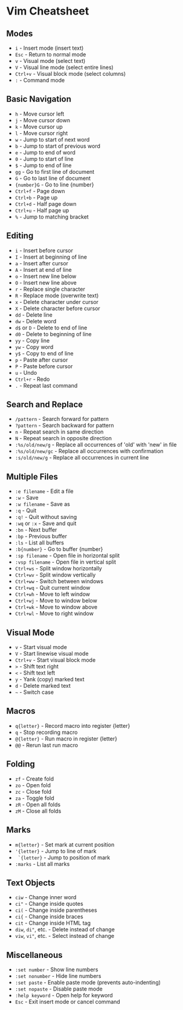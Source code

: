 # Vim Cheatsheet

## Modes
- `i` - Insert mode (insert text)
- `Esc` - Return to normal mode
- `v` - Visual mode (select text)
- `V` - Visual line mode (select entire lines)
- `Ctrl+v` - Visual block mode (select columns)
- `:` - Command mode

## Basic Navigation
- `h` - Move cursor left
- `j` - Move cursor down
- `k` - Move cursor up
- `l` - Move cursor right
- `w` - Jump to start of next word
- `b` - Jump to start of previous word
- `e` - Jump to end of word
- `0` - Jump to start of line
- `$` - Jump to end of line
- `gg` - Go to first line of document
- `G` - Go to last line of document
- `{number}G` - Go to line {number}
- `Ctrl+f` - Page down
- `Ctrl+b` - Page up
- `Ctrl+d` - Half page down
- `Ctrl+u` - Half page up
- `%` - Jump to matching bracket

## Editing
- `i` - Insert before cursor
- `I` - Insert at beginning of line
- `a` - Insert after cursor
- `A` - Insert at end of line
- `o` - Insert new line below
- `O` - Insert new line above
- `r` - Replace single character
- `R` - Replace mode (overwrite text)
- `x` - Delete character under cursor
- `X` - Delete character before cursor
- `dd` - Delete line
- `dw` - Delete word
- `d$` or `D` - Delete to end of line
- `d0` - Delete to beginning of line
- `yy` - Copy line
- `yw` - Copy word
- `y$` - Copy to end of line
- `p` - Paste after cursor
- `P` - Paste before cursor
- `u` - Undo
- `Ctrl+r` - Redo
- `.` - Repeat last command

## Search and Replace
- `/pattern` - Search forward for pattern
- `?pattern` - Search backward for pattern
- `n` - Repeat search in same direction
- `N` - Repeat search in opposite direction
- `:%s/old/new/g` - Replace all occurrences of 'old' with 'new' in file
- `:%s/old/new/gc` - Replace all occurrences with confirmation
- `:s/old/new/g` - Replace all occurrences in current line

## Multiple Files
- `:e filename` - Edit a file
- `:w` - Save
- `:w filename` - Save as
- `:q` - Quit
- `:q!` - Quit without saving
- `:wq` or `:x` - Save and quit
- `:bn` - Next buffer
- `:bp` - Previous buffer
- `:ls` - List all buffers
- `:b{number}` - Go to buffer {number}
- `:sp filename` - Open file in horizontal split
- `:vsp filename` - Open file in vertical split
- `Ctrl+ws` - Split window horizontally
- `Ctrl+wv` - Split window vertically
- `Ctrl+ww` - Switch between windows
- `Ctrl+wq` - Quit current window
- `Ctrl+wh` - Move to left window
- `Ctrl+wj` - Move to window below
- `Ctrl+wk` - Move to window above
- `Ctrl+wl` - Move to right window

## Visual Mode
- `v` - Start visual mode
- `V` - Start linewise visual mode
- `Ctrl+v` - Start visual block mode
- `>` - Shift text right
- `<` - Shift text left
- `y` - Yank (copy) marked text
- `d` - Delete marked text
- `~` - Switch case

## Macros
- `q{letter}` - Record macro into register {letter}
- `q` - Stop recording macro
- `@{letter}` - Run macro in register {letter}
- `@@` - Rerun last run macro

## Folding
- `zf` - Create fold
- `zo` - Open fold
- `zc` - Close fold
- `za` - Toggle fold
- `zR` - Open all folds
- `zM` - Close all folds

## Marks
- `m{letter}` - Set mark at current position
- `'{letter}` - Jump to line of mark
- `` `{letter}`` - Jump to position of mark
- `:marks` - List all marks

## Text Objects
- `ciw` - Change inner word
- `ci"` - Change inside quotes
- `ci(` - Change inside parentheses
- `ci{` - Change inside braces
- `cit` - Change inside HTML tag
- `diw`, `di"`, etc. - Delete instead of change
- `viw`, `vi"`, etc. - Select instead of change

## Miscellaneous
- `:set number` - Show line numbers
- `:set nonumber` - Hide line numbers
- `:set paste` - Enable paste mode (prevents auto-indenting)
- `:set nopaste` - Disable paste mode
- `:help keyword` - Open help for keyword
- `Esc` - Exit insert mode or cancel command
